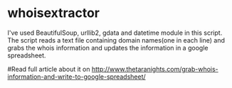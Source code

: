 # whoisextractor

I've used BeautifulSoup, urllib2, gdata and datetime module in this script. The script reads a text file containing domain names(one in each line) and grabs the whois information and updates the information in a google spreadsheet. 

#Read full article about it on http://www.thetaranights.com/grab-whois-information-and-write-to-google-spreadsheet/
